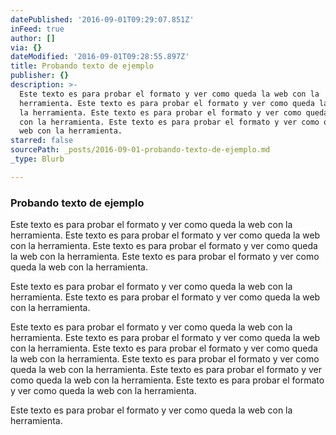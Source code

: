 ```yaml
---
datePublished: '2016-09-01T09:29:07.851Z'
inFeed: true
author: []
via: {}
dateModified: '2016-09-01T09:28:55.897Z'
title: Probando texto de ejemplo
publisher: {}
description: >-
  Este texto es para probar el formato y ver como queda la web con la
  herramienta. Este texto es para probar el formato y ver como queda la web con
  la herramienta. Este texto es para probar el formato y ver como queda la web
  con la herramienta. Este texto es para probar el formato y ver como queda la
  web con la herramienta.
starred: false
sourcePath: _posts/2016-09-01-probando-texto-de-ejemplo.md
_type: Blurb

---
```

### Probando texto de ejemplo

Este texto es para probar el formato y ver como queda la web con la herramienta. Este texto es para probar el formato y ver como queda la web con la herramienta. Este texto es para probar el formato y ver como queda la web con la herramienta. Este texto es para probar el formato y ver como queda la web con la herramienta.

Este texto es para probar el formato y ver como queda la web con la herramienta. Este texto es para probar el formato y ver como queda la web con la herramienta.

Este texto es para probar el formato y ver como queda la web con la herramienta. Este texto es para probar el formato y ver como queda la web con la herramienta. Este texto es para probar el formato y ver como queda la web con la herramienta. Este texto es para probar el formato y ver como queda la web con la herramienta. Este texto es para probar el formato y ver como queda la web con la herramienta. Este texto es para probar el formato y ver como queda la web con la herramienta.

Este texto es para probar el formato y ver como queda la web con la herramienta.